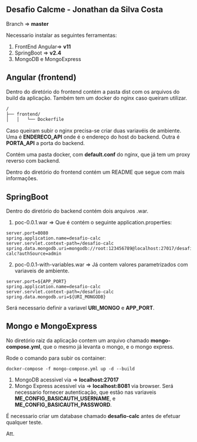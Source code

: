## Desafio Calcme - Jonathan da Silva Costa

Branch => **master**

Necessario instalar as seguintes ferramentas:

1. FrontEnd Angular=> **v11**
2. SpringBoot => **v2.4**
3. MongoDB e MongoExpress

## Angular (frontend)

Dentro do diretório do frontend contém a pasta dist com os arquivos do build da aplicação.
Também tem um docker do nginx caso queiram utilizar.

```bash
/
├── frontend/
│   │   └── Dockerfile
```

Caso queiram subir o nginx precisa-se criar duas variavéis de ambiente.
Uma é **ENDERECO_API** onde é o endereço do host do backend.
Outra é **PORTA_API** a porta do backend.

Contém uma pasta docker, com **default.conf** do nginx, que já tem um proxy reverso com backend.

Dentro do diretório do frontend contém um README que segue com mais informações.

## SpringBoot

Dentro do diretório do backend contém dois arquivos .war.

1. poc-0.0.1.war => Que é contém o seguinte application.properties:

```
server.port=8080
spring.application.name=desafio-calc
server.servlet.context-path=/desafio-calc
spring.data.mongodb.uri=mongodb://root:123456789@localhost:27017/desafio-calc?authSource=admin
```

2. poc-0.0.1-with-variables.war => Já contem valores parametrizados com variaveis de ambiente.

```
server.port=${APP_PORT}
spring.application.name=desafio-calc
server.servlet.context-path=/desafio-calc
spring.data.mongodb.uri=${URI_MONGODB}
```

Será necessario definir a variavel **URI_MONGO** e **APP_PORT**.

## Mongo e MongoExpress

No diretório raiz da aplicação contem um arquivo chamado **mongo-compose.yml**, que o mesmo já levanta o mongo, e
o mongo express.

Rode o comando para subir os container:

```
docker-compose -f mongo-compose.yml up -d --build
```

1. MongoDB acessivel via => **localhost:27017**
2. Mongo Express acessivel via => **localhost:8081** via browser.
   Será necessario fornecer autenticação, que estão nas variaveis **ME_CONFIG_BASICAUTH_USERNAME**, e **ME_CONFIG_BASICAUTH_PASSWORD**.

É necessario criar um database chamado **desafio-calc** antes de efetuar qualquer teste.

Att.
